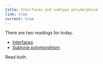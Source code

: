 ```yaml
---
title: Interfaces and subtype polymorphism
link: true
current: true
---
```

There are two readings for today.

* [Interfaces](../readings/interfaces)
* [Subtype polymorphism](../readings/subtype-polymorphism)

Read both.

